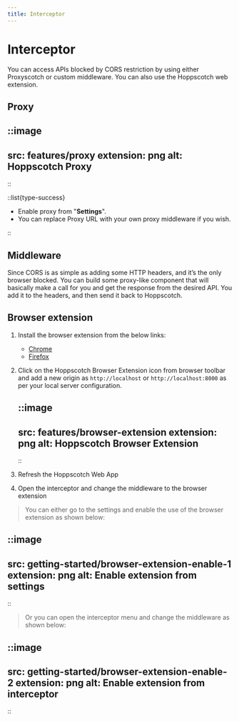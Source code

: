 ```yaml
---
title: Interceptor
---
```


# Interceptor

You can access APIs blocked by CORS restriction by using either Proxyscotch or custom middleware. You can also use the Hoppscotch web extension.

## Proxy

::image
---
src: features/proxy
extension: png
alt: Hoppscotch Proxy
---
::

::list{type-success}

- Enable proxy from "**Settings**".
- You can replace Proxy URL with your own proxy middleware if you wish.

::

## Middleware

Since CORS is as simple as adding some HTTP headers, and it’s the only browser blocked. You can build some proxy-like component that will basically make a call for you and get the response from the desired API. You add it to the headers, and then send it back to Hoppscotch.

## Browser extension

1. Install the browser extension from the below links:

   - [Chrome](https://chrome.google.com/webstore/detail/hoppscotch-browser-extens/amknoiejhlmhancpahfcfcfhllgkpbld?hl=en)
   - [Firefox](https://addons.mozilla.org/en-US/firefox/addon/hoppscotch)

2. Click on the Hoppscotch Browser Extension icon from browser toolbar and add a new origin as `http://localhost` or `http://localhost:8000` as per your local server configuration.

   ::image
   ---
   src: features/browser-extension
   extension: png
   alt: Hoppscotch Browser Extension
   ---
   ::

3. Refresh the Hoppscotch Web App
4. Open the interceptor and change the middleware to the browser extension

> You can either go to the settings and enable the use of the browser extension as shown below:

::image
---
src: getting-started/browser-extension-enable-1
extension: png
alt: Enable extension from settings
---
::

> Or you can open the interceptor menu and change the middleware as shown below:

::image
---
src: getting-started/browser-extension-enable-2
extension: png
alt: Enable extension from interceptor
---
::
